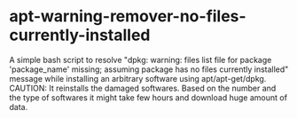 # apt-warning-remover-no-files-currently-installed
A simple bash script to resolve "dpkg: warning: files list file for package 'package_name' missing; assuming package has no files currently installed" message while installing an arbitrary software using apt/apt-get/dpkg.
CAUTION: It reinstalls the damaged softwares. Based on the number and the type of softwares it might take few hours and download huge amount of data.

